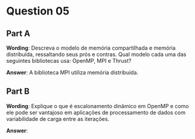 # Question 05

## Part A

**Wording**: Descreva o modelo de memória compartilhada e memória distribuída,
ressaltando seus prós e contras. Qual modelo cada uma das seguintes bibliotecas usa:
OpenMP, MPI e Thrust?

**Answer**: A biblioteca MPI utiliza memória distribuída.

## Part B

**Wording**: Explique o que é escalonamento dinâmico em OpenMP e como ele pode
ser vantajoso em aplicações de processamento de dados com variabilidade de carga entre as
iterações.

**Answer**:
